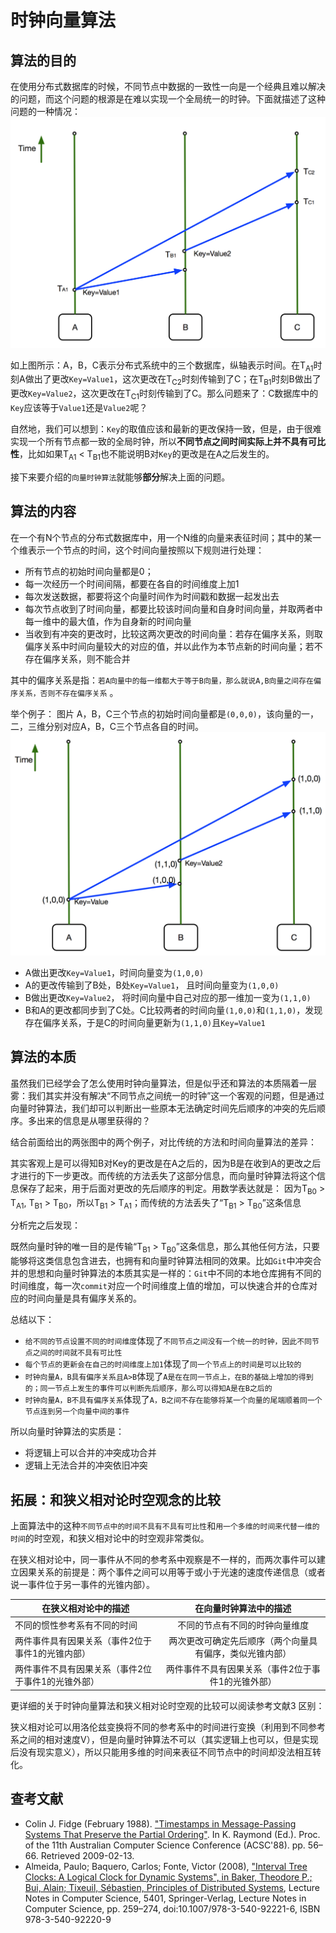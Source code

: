 # 时钟向量算法

## 算法的目的

在使用分布式数据库的时候，不同节点中数据的一致性一向是一个经典且难以解决的问题，而这个问题的根源是在难以实现一个全局统一的时钟。下面就描述了这种问题的一种情况：
![picture1](https://github.com/XuLei123456789/Vctor_clock/blob/master/picture1.png)

如上图所示：A，B，C表示分布式系统中的三个数据库，纵轴表示时间。在T<sub>A1</sub>时刻A做出了更改`Key=Value1`，这次更改在T<sub>C2</sub>时刻传输到了C；在T<sub>B1</sub>时刻B做出了更改`Key=Value2`，这次更改在T<sub>C1</sub>时刻传输到了C。那么问题来了：C数据库中的`Key`应该等于`Value1`还是`Value2`呢？

自然地，我们可以想到：`Key`的取值应该和最新的更改保持一致，但是，由于很难实现一个所有节点都一致的全局时钟，所以**不同节点之间时间实际上并不具有可比性**，比如如果T<sub>A1</sub> < T<sub>B1</sub>也不能说明B对`Key`的更改是在A之后发生的。

接下来要介绍的`向量时钟算法`就能够**部分**解决上面的问题。

## 算法的内容
在一个有N个节点的分布式数据库中，用一个N维的向量来表征时间；其中的某一个维表示一个节点的时间，这个时间向量按照以下规则进行处理：

- 所有节点的初始时间向量都是0；
- 每一次经历一个时间间隔，都要在各自的时间维度上加1
- 每次发送数据，都要将这个向量时间作为时间戳和数据一起发出去
- 每次节点收到了时间向量，都要比较该时间向量和自身时间向量，并取两者中每一维中的最大值，作为自身新的时间向量
- 当收到有冲突的更改时，比较这两次更改的时间向量：若存在偏序关系，则取偏序关系中时间向量较大的对应的值，并以此作为本节点新的时间向量；若不存在偏序关系，则不能合并

其中的偏序关系是指：`若A向量中的每一维都大于等于B向量，那么就说A,B向量之间存在偏序关系，否则不存在偏序关系` 。

举个例子：
图片
A，B，C三个节点的初始时间向量都是`(0,0,0)`，该向量的一，二，三维分别对应A，B，C三个节点各自的时间。
![picture2](https://github.com/XuLei123456789/Vctor_clock/blob/master/picture2.png)

- A做出更改`Key=Value1`，时间向量变为`(1,0,0)`
- A的更改传输到了B处，B处`Key=Value1`， 且时间向量变为`(1,0,0)`
- B做出更改`Key=Value2`， 将时间向量中自己对应的那一维加一变为`(1,1,0)`
- B和A的更改都同步到了C处。C比较两者的时间向量`(1,0,0)`和`(1,1,0)`，发现存在偏序关系，于是C的时间向量更新为`(1,1,0)`且`Key=Value1`

## 算法的本质
虽然我们已经学会了怎么使用时钟向量算法，但是似乎还和算法的本质隔着一层雾：我们其实并没有解决“不同节点之间统一的时钟”这一个客观的问题，但是通过向量时钟算法，我们却可以判断出一些原本无法确定时间先后顺序的冲突的先后顺序。多出来的信息是从哪里获得的？

结合前面给出的两张图中的两个例子，对比传统的方法和时间向量算法的差异：

其实客观上是可以得知B对Key的更改是在A之后的，因为B是在收到A的更改之后才进行的下一步更改。而传统的方法丢失了这部分信息，而向量时钟算法将这个信息保存了起来，用于后面对更改的先后顺序的判定。用数学表达就是：
因为T<sub>B0</sub> > T<sub>A1</sub>, T<sub>B1</sub> > T<sub>B0</sub>，所以T<sub>B1</sub> > T<sub>A1</sub>；而传统的方法丢失了“T<sub>B1</sub> > T<sub>B0</sub>”这条信息

分析完之后发现：

既然向量时钟的唯一目的是传输“T<sub>B1</sub> > T<sub>B0</sub>”这条信息，那么其他任何方法，只要能够将这类信息包含进去，也拥有和向量时钟算法相同的效果。比如`Git`中冲突合并的思想和向量时钟算法的本质其实是一样的：`Git`中不同的本地仓库拥有不同的时间维度，每一次`commit`对应一个时间维度上值的增加，可以快速合并的仓库对应的时间向量是具有偏序关系的。


总结以下：

- `给不同的节点设置不同的时间维度`体现了`不同节点之间没有一个统一的时钟，因此不同节点之间的时间就不具有可比性`
- `每个节点的更新会在自己的时间维度上加1`体现了`同一个节点上的时间是可以比较的`
- `时钟向量A，B具有偏序关系且A>B`体现了`A是在在同一节点上，在B的基础上增加的得到的；同一节点上发生的事件可以判断先后顺序，那么可以得知A是在B之后的`
- `时钟向量A，B不具有偏序关系`体现了`A，B之间不存在能够将某一个向量的尾端顺着同一个节点连到另一个向量中间的事件`

所以向量时钟算法的实质是：

- 将逻辑上可以合并的冲突成功合并
- 逻辑上无法合并的冲突依旧冲突



## 拓展：和狭义相对论时空观念的比较
上面算法中的这种`不同节点中的时间不具有不具有可比性`和`用一个多维的时间来代替一维的时间`的时空观，和狭义相对论中的时空观非常类似。

在狭义相对论中，同一事件从不同的参考系中观察是不一样的，而两次事件可以建立因果关系的前提是：两个事件之间可以用等于或小于光速的速度传递信息（或者说一事件位于另一事件的光锥内部）。

| 在狭义相对论中的描述 | 在向量时钟算法中的描述 |
| ------------- |:-------------:|
| 不同的惯性参考系有不同的时间 | 不同的节点有不同的时钟向量维度 |
| 两件事件具有因果关系（事件2位于事件1的光锥内部）| 两次更改可确定先后顺序（两个向量具有偏序，类似光锥内部） |
|两件事件不具有因果关系（事件2位于事件1的光锥外部） | 两件事件不具有因果关系（事件2位于事件1的光锥外部）|
更详细的关于时钟向量算法和狭义相对论时空观的比较可以阅读参考文献3
区别：

狭义相对论可以用洛伦兹变换将不同的参考系中的时间进行变换（利用到不同参考系之间的相对速度V），但是向量时钟算法不可以（其实逻辑上也可以，但是实现后没有现实意义），所以只能用多维的时间来表征不同节点中的时间却没法相互转化。
## 查考文献
-  Colin J. Fidge (February 1988). ["Timestamps in Message-Passing Systems That Preserve the Partial Ordering"](http://zoo.cs.yale.edu/classes/cs426/2012/lab/bib/fidge88timestamps.pdf). In K. Raymond (Ed.). Proc. of the 11th Australian Computer Science Conference (ACSC'88). pp. 56–66. Retrieved 2009-02-13.
- Almeida, Paulo; Baquero, Carlos; Fonte, Victor (2008), ["Interval Tree Clocks: A Logical Clock for Dynamic Systems", in Baker, Theodore P.; Bui, Alain; Tixeuil, Sébastien, Principles of Distributed Systems](http://gsd.di.uminho.pt/members/cbm/ps/itc2008.pdf), Lecture Notes in Computer Science, 5401, Springer-Verlag, Lecture Notes in Computer Science, pp. 259–274, doi:10.1007/978-3-540-92221-6, ISBN 978-3-540-92220-9
